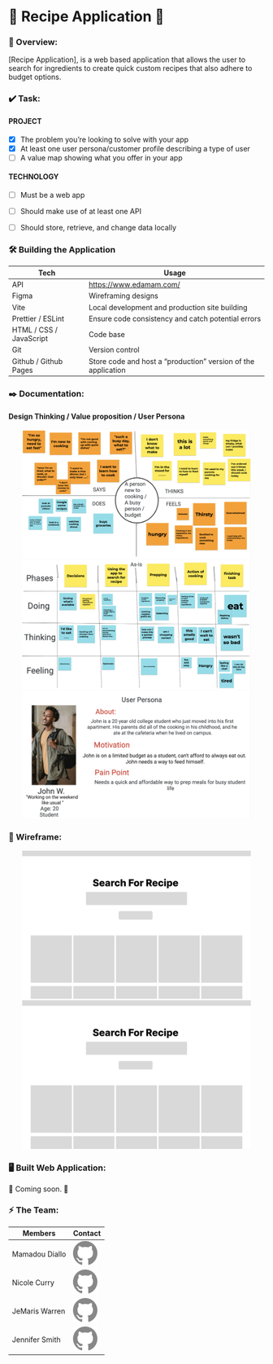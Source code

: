 #  🍲 Recipe Application 🥘
### 🔎 Overview: 
[Recipe Application], is a web based application that allows the user to search for ingredients to create quick custom recipes that also adhere to budget options. 

### ✔️ Task:

#### PROJECT
- [x] The problem you’re looking to solve with your app
- [x] At least one user persona/customer profile describing a type of user
- [ ] A value map showing what you offer in your app

#### TECHNOLOGY 

- [ ] Must be a web app
- [ ] Should make use of at least one API
- [ ] Should store, retrieve, and change data locally


### 🛠 Building the Application 


| Tech   | Usage |
| ----------- | ----------- |
|  API  | https://www.edamam.com/ |
|  Figma  | Wireframing designs |
|  Vite     | Local development and production site building      |
|  Prettier / ESLint   |  Ensure code consistency and catch potential errors      |
|  HTML / CSS / JavaScript   | Code base     |
|  Git  |  Version control      |
|  Github / Github Pages  | Store code and host a “production” version of the application |

### ✒️  Documentation: 
#### Design Thinking / Value proposition / User Persona
<div align="center"> 
  <img src="https://github.com/JenniferSmith007/Search_Recipes/blob/main/images/designthink.png" width="450" alt="Design thinking">


 <img src="https://github.com/JenniferSmith007/Search_Recipes/blob/main/images/valueprop.png" width="450" alt="Vaue prop">

  
 <img src="https://github.com/JenniferSmith007/Search_Recipes/blob/main/images/userpersona.png" width="450" alt="user persona">
</div>

###  📐 Wireframe:
<div align="center"> 
  <img src="https://github.com/JenniferSmith007/Search_Recipes/blob/main/images/capstoneexample.svg" width="450" alt="recipe wireframe">
  <img src="https://github.com/JenniferSmith007/Search_Recipes/blob/main/images/capstoneexample.svg" width="450" alt="recipe wireframe">
</div>

### 🖥 Built Web Application: 
🔨 Coming soon. 🧰 

### ⚡️ The Team: 

| Members  | Contact |
| ----------- | ----------- |
|  Mamadou Diallo | [![Github](https://github.com/JenniferSmith007/Search_Recipes/blob/main/images/Github.svg)](https://github.com/madalp) |
|  Nicole Curry | [![Github](https://github.com/JenniferSmith007/Search_Recipes/blob/main/images/Github.svg)](https://github.com/kelly1na) |
|  JeMaris Warren | [![Github](https://github.com/JenniferSmith007/Search_Recipes/blob/main/images/Github.svg)](https://github.com/jemarisw) |
|  Jennifer Smith | [![Github](https://github.com/JenniferSmith007/Search_Recipes/blob/main/images/Github.svg)](https://github.com/JenniferSmith007) |









